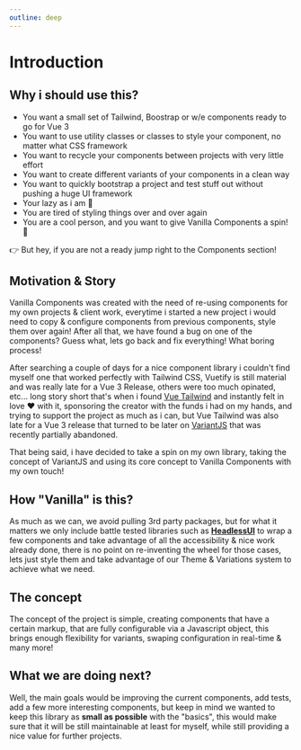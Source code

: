 ```yaml
---
outline: deep
---
```


# Introduction

## Why i should use this?

- You want a small set of Tailwind, Boostrap or w/e components ready to go for Vue 3
- You want to use utility classes or classes to style your component, no matter what CSS framework
- You want to recycle your components between projects with very little effort
- You want to create different variants of your components in a clean way
- You want to quickly bootstrap a project and test stuff out without pushing a huge UI framework
- Your lazy as i am 🦥
- You are tired of styling things over and over again
- You are a cool person, and you want to give Vanilla Components a spin! 🥳

👉 But hey, if you are not a ready jump right to the Components section!

## Motivation & Story

Vanilla Components was created with the need of re-using components for my own projects & client work, everytime i started a new project i would need  to copy & configure components from previous components, style them over again! After all that, we have found a bug on one of the components? Guess what, lets go back and fix everything! What boring process!

After searching a couple of days for a nice component library i couldn't find myself one that worked perfectly with Tailwind CSS, Vuetify is still material and was really late for a Vue 3 Release, others were too much opinated, etc... long story short that's when i found [Vue Tailwind](https://vue-tailwind.com) and instantly felt in love ❤️ with it, sponsoring the creator with the funds i had on my hands, and trying to support the project as much as i can, but Vue Tailwind was also late for a Vue 3 release that turned to be later on [VariantJS](https://github.com/variantjs/vue) that was recently partially abandoned.

That being said, i have decided to take a spin on my own library, taking the concept of VariantJS and using its core concept to Vanilla Components with my own touch!

## How "Vanilla" is this?

As much as we can, we avoid pulling 3rd party packages, but for what it matters we only include battle tested libraries such as **[HeadlessUI](https://headlessui.com)** to wrap a few components and take advantage of all the accessibility & nice work already done, there is no point on re-inventing the wheel for those cases, lets just style them and take advantage of our Theme & Variations system to achieve what we need.

## The concept

The concept of the project is simple, creating components that have a certain markup, that are fully configurable via a Javascript object, this brings enough flexibility for variants, swaping configuration in real-time & many more!

## What we are doing next?

Well, the main goals would be improving the current components, add tests, add a few more interesting components, but keep in mind we wanted to keep this library as **small as possible** with the "basics", this would make sure that it will be still maintainable at least for myself, while still providing a nice value for further projects.
